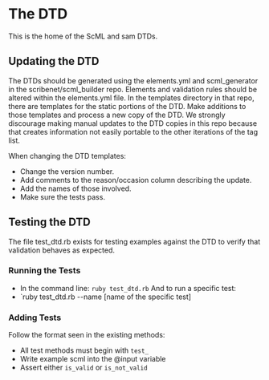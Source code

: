 # The DTD

This is the home of the ScML and sam DTDs.

## Updating the DTD

The DTDs should be generated using the elements.yml and scml_generator in the scribenet/scml_builder repo. Elements and validation rules should be altered within the elements.yml file. In the templates directory in that repo, there are templates for the static portions of the DTD. Make additions to those templates and process a new copy of the DTD. We strongly discourage making manual updates to the DTD copies in this repo because that creates information not easily portable to the other iterations of the tag list.

When changing the DTD templates:

- Change the version number.
- Add comments to the reason/occasion column describing the update.
- Add the names of those involved.
- Make sure the tests pass.

## Testing the DTD

The file test_dtd.rb exists for testing examples against the DTD to verify that validation behaves as expected.

### Running the Tests

- In the command line: `ruby test_dtd.rb`
And to run a specific test:
- `ruby test_dtd.rb --name [name of the specific test]

### Adding Tests

Follow the format seen in the existing methods:

- All test methods must begin with `test_`
- Write example scml into the @input variable
- Assert either `is_valid` or `is_not_valid`

